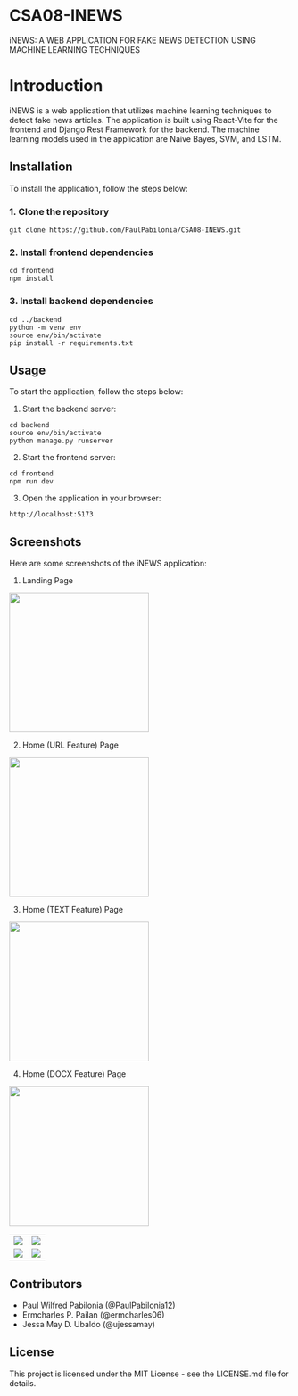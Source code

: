 # CSA08-INEWS
iNEWS: A WEB APPLICATION FOR FAKE NEWS DETECTION USING MACHINE LEARNING TECHNIQUES

# Introduction
iNEWS is a web application that utilizes machine learning techniques to detect fake news articles. The application is built using React-Vite for the frontend and Django Rest Framework for the backend. The machine learning models used in the application are Naive Bayes, SVM, and LSTM.

## Installation
To install the application, follow the steps below:

### 1. Clone the repository
```git clone https://github.com/PaulPabilonia/CSA08-INEWS.git```

### 2. Install frontend dependencies
```
cd frontend
npm install
```

### 3. Install backend dependencies
```
cd ../backend
python -m venv env
source env/bin/activate
pip install -r requirements.txt
```

## Usage
To start the application, follow the steps below:
1. Start the backend server:
```
cd backend
source env/bin/activate
python manage.py runserver
```
2. Start the frontend server:
```
cd frontend
npm run dev
```
3. Open the application in your browser:
```
http://localhost:5173
```

## Screenshots
Here are some screenshots of the iNEWS application:

1. Landing Page

<img src="https://github.com/PaulPabilonia/CSA08-INEWS/blob/master/images/Screenshot_20230130_103724.png" height="250"/>

2. Home (URL Feature) Page

<img src="https://github.com/PaulPabilonia/CSA08-INEWS/blob/master/images/Screenshot_20230111_092204.png" height="250"/>

3. Home (TEXT Feature) Page

<img src="https://github.com/PaulPabilonia/CSA08-INEWS/blob/master/images/Screenshot_20230130_103724.png" height="250"/>

4. Home (DOCX Feature) Page

<img src="https://github.com/PaulPabilonia/CSA08-INEWS/blob/master/images/Screenshot_20230111_092204.png" height="250"/>

<table>
  <tr>
    <td><img src="https://github.com/PaulPabilonia/CSA08-INEWS/blob/master/images/Screenshot_20230130_103724.png"></td>
    <td><img src="https://github.com/PaulPabilonia/CSA08-INEWS/blob/master/images/Screenshot_20230111_092204.png"></td>
  </tr>
  <tr>
    <td><img src="./images/image3.png"></td>
    <td><img src="./images/image4.png"></td>
  </tr>
</table>

## Contributors
- Paul Wilfred Pabilonia (@PaulPabilonia12)
- Ermcharles P. Pailan (@ermcharles06)
- Jessa May D. Ubaldo (@ujessamay)

## License
This project is licensed under the MIT License - see the LICENSE.md file for details.


